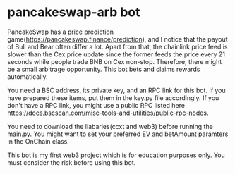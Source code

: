 # pancakeswap-arb bot

PancakeSwap has a price prediction game(https://pancakeswap.finance/prediction), and I notice that the payout of Bull and Bear often differ a lot. Apart from that, the chainlink price feed is slower than the Cex price update since the former feeds the price every 21 seconds while people trade BNB on Cex non-stop. Therefore, there might be a small arbitrage opportunity. This bot bets and claims rewards automatically. 

You need a BSC address, its private key, and an RPC link for this bot. If you have prepared these items, put them in the key.py file accordingly. If you don't have a RPC link, you might use a public RPC listed here https://docs.bscscan.com/misc-tools-and-utilities/public-rpc-nodes. 

You need to download the liabaries(ccxt and web3) before running the main.py. You might want to set your preferred EV and betAmount paramters in the OnChain class.

This bot is my first web3 project which is for education purposes only. You must consider the risk before using this bot.
